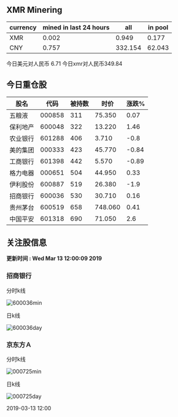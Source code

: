 ## XMR Minering

|currency|mined in last 24 hours|all|in pool|
|---|---|---|---|
|XMR|0.002|0.949|0.177|
|CNY|0.757|332.154|62.043|

今日美元对人民币 6.71	今日xmr对人民币349.84


## 今日重仓股 

|股名|代码|被持数|时价|涨跌%|
|---|---|---|---|---|
|五粮液|000858|311|75.350|0.07|
|保利地产|600048|322|13.220|1.46|
|农业银行|601288|406|3.710|-0.8|
|美的集团|000333|423|45.770|-0.84|
|工商银行|601398|442|5.570|-0.89|
|格力电器|000651|504|44.950|0.33|
|伊利股份|600887|519|26.380|-1.9|
|招商银行|600036|530|30.710|0.16|
|贵州茅台|600519|658|748.060|0.41|
|中国平安|601318|690|71.050|2.6|

## 关注股信息
**更新时间 : Wed Mar 13 12:00:09 2019**
### 招商银行 
分时k线

![600036min](http://image.sinajs.cn/newchart/min/n/sh600036.gif)

日k线

![600036day](http://image.sinajs.cn/newchart/daily/n/sh600036.gif)

### 京东方Ａ 
分时k线

![000725min](http://image.sinajs.cn/newchart/min/n/sz000725.gif)

日k线

![000725day](http://image.sinajs.cn/newchart/daily/n/sz000725.gif)

2019-03-13 12:00
